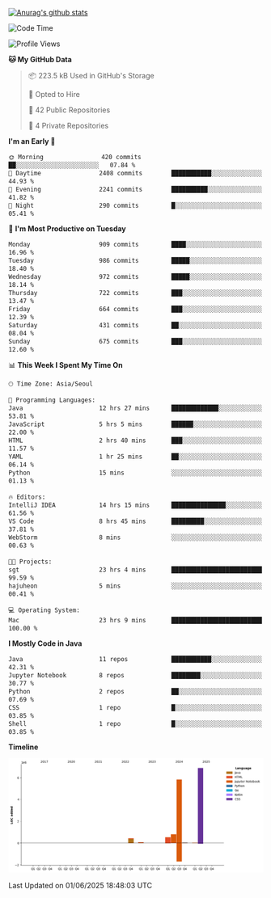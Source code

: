[![Anurag's github stats](https://github-readme-stats.vercel.app/api?username=hajubal)](https://github.com/anuraghazra/github-readme-stats)

<!--START_SECTION:waka-->
![Code Time](http://img.shields.io/badge/Code%20Time-485%20hrs%2025%20mins-blue)

![Profile Views](http://img.shields.io/badge/Profile%20Views-0-blue)

**🐱 My GitHub Data** 

> 📦 223.5 kB Used in GitHub's Storage 
 > 
> 💼 Opted to Hire
 > 
> 📜 42 Public Repositories 
 > 
> 🔑 4 Private Repositories 
 > 
**I'm an Early 🐤** 

```text
🌞 Morning                420 commits         ██░░░░░░░░░░░░░░░░░░░░░░░   07.84 % 
🌆 Daytime                2408 commits        ███████████░░░░░░░░░░░░░░   44.93 % 
🌃 Evening                2241 commits        ██████████░░░░░░░░░░░░░░░   41.82 % 
🌙 Night                  290 commits         █░░░░░░░░░░░░░░░░░░░░░░░░   05.41 % 
```
📅 **I'm Most Productive on Tuesday** 

```text
Monday                   909 commits         ████░░░░░░░░░░░░░░░░░░░░░   16.96 % 
Tuesday                  986 commits         █████░░░░░░░░░░░░░░░░░░░░   18.40 % 
Wednesday                972 commits         █████░░░░░░░░░░░░░░░░░░░░   18.14 % 
Thursday                 722 commits         ███░░░░░░░░░░░░░░░░░░░░░░   13.47 % 
Friday                   664 commits         ███░░░░░░░░░░░░░░░░░░░░░░   12.39 % 
Saturday                 431 commits         ██░░░░░░░░░░░░░░░░░░░░░░░   08.04 % 
Sunday                   675 commits         ███░░░░░░░░░░░░░░░░░░░░░░   12.60 % 
```


📊 **This Week I Spent My Time On** 

```text
🕑︎ Time Zone: Asia/Seoul

💬 Programming Languages: 
Java                     12 hrs 27 mins      █████████████░░░░░░░░░░░░   53.81 % 
JavaScript               5 hrs 5 mins        ██████░░░░░░░░░░░░░░░░░░░   22.00 % 
HTML                     2 hrs 40 mins       ███░░░░░░░░░░░░░░░░░░░░░░   11.57 % 
YAML                     1 hr 25 mins        ██░░░░░░░░░░░░░░░░░░░░░░░   06.14 % 
Python                   15 mins             ░░░░░░░░░░░░░░░░░░░░░░░░░   01.13 % 

🔥 Editors: 
IntelliJ IDEA            14 hrs 15 mins      ███████████████░░░░░░░░░░   61.56 % 
VS Code                  8 hrs 45 mins       █████████░░░░░░░░░░░░░░░░   37.81 % 
WebStorm                 8 mins              ░░░░░░░░░░░░░░░░░░░░░░░░░   00.63 % 

🐱‍💻 Projects: 
sgt                      23 hrs 4 mins       █████████████████████████   99.59 % 
hajuheon                 5 mins              ░░░░░░░░░░░░░░░░░░░░░░░░░   00.41 % 

💻 Operating System: 
Mac                      23 hrs 9 mins       █████████████████████████   100.00 % 
```

**I Mostly Code in Java** 

```text
Java                     11 repos            ███████████░░░░░░░░░░░░░░   42.31 % 
Jupyter Notebook         8 repos             ████████░░░░░░░░░░░░░░░░░   30.77 % 
Python                   2 repos             ██░░░░░░░░░░░░░░░░░░░░░░░   07.69 % 
CSS                      1 repo              █░░░░░░░░░░░░░░░░░░░░░░░░   03.85 % 
Shell                    1 repo              █░░░░░░░░░░░░░░░░░░░░░░░░   03.85 % 
```



**Timeline**

![Lines of Code chart](https://raw.githubusercontent.com/hajubal/hajubal/main/assets/bar_graph.png)


 Last Updated on 01/06/2025 18:48:03 UTC
<!--END_SECTION:waka-->